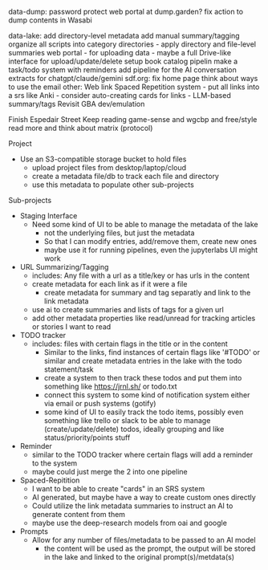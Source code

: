 data-dump:
	password protect web portal at dump.garden?
	fix action to dump contents in Wasabi

data-lake:
	add directory-level metadata
	add manual summary/tagging
	organize all scripts into category directories
	  - apply directory and file-level summaries
	web portal
	  - for uploading data
	  - maybe a full Drive-like interface for upload/update/delete
	setup book catalog pipelin
	make a task/todo system with reminders
    add pipeline for the AI conversation extracts for chatgpt/claude/gemini
sdf.org:
	fix home page
	think about ways to use the email
other:
	Web link Spaced Repetition system
	  - put all links into a srs like Anki
	  - consider auto-creating cards for links
	    - LLM-based summary/tags
	Revisit GBA dev/emulation

Finish Espedair Street
Keep reading game-sense and wgcbp and free/style
read more and think about matrix (protocol)


Project
 - Use an S3-compatible storage bucket to hold files
   - upload project files from desktop/laptop/cloud
   - create a metadata file/db to track each file and directory
   - use this metadata to populate other sub-projects

Sub-projects
 - Staging Interface
   - Need some kind of UI to be able to manage the metadata of the lake
     - not the underlying files, but just the metadata
     - So that I can modify entries, add/remove them, create new ones
     - maybe use it for running pipelines, even the jupyterlabs UI might work
 - URL Summarizing/Tagging
   - includes: Any file with a url as a title/key or has urls in the content
   - create metadata for each link as if it were a file
     - create metadata for summary and tag separatly and link to the link metadata
   - use ai to create summaries and lists of tags for a given url
   - add other metadata properties like read/unread for tracking articles or stories I want to read
 - TODO tracker
   - includes: files with certain flags in the title or in the content
     - Similar to the links, find instances of certain flags like '#TODO' or similar
       and create metadata entries in the lake with the todo statement/task
     - create a system to then track these todos and put them into something like
       https://jrnl.sh/ or todo.txt
     - connect this system to some kind of notification system either via email or push systems (gotify)
     - some kind of UI to easily track the todo items, possibly even something like trello or slack to be
       able to manage (create/update/delete) todos, ideally grouping and like status/priority/points stuff
 - Reminder
   - similar to the TODO tracker where certain flags will add a reminder to the system
   - maybe could just merge the 2 into one pipeline
 - Spaced-Repitition
   - I want to be able to create "cards" in an SRS system
   - AI generated, but maybe have a way to create custom ones directly
   - Could utilize the link metadata summaries to instruct an AI to generate content from them
   - maybe use the deep-research models from oai and google
 - Prompts
   - Allow for any number of files/metadata to be passed to an AI model
     - the content will be used as the prompt, the output will be stored in the lake and linked to the original prompt(s)/metdata(s)